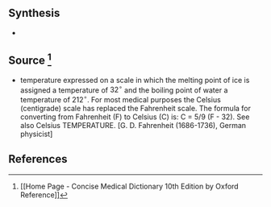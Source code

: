 ## Synthesis
- 
## Source [^1]
- temperature expressed on a scale in which the melting point of ice is assigned a temperature of $32^{\circ}$ and the boiling point of water a temperature of $212^{\circ}$. For most medical purposes the Celsius (centigrade) scale has replaced the Fahrenheit scale. The formula for converting from Fahrenheit (F) to Celsius (C) is: C = 5/9 (F - 32). See also Celsius TEMPERATURE. \[G. D. Fahrenheit (1686-1736), German physicist]
## References

[^1]: [[Home Page - Concise Medical Dictionary 10th Edition by Oxford Reference]]